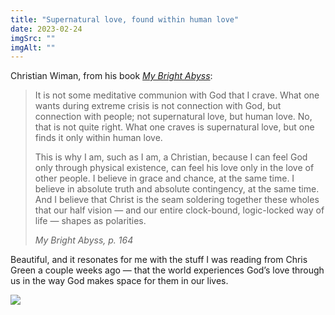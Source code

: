 ```yaml
---
title: "Supernatural love, found within human love"
date: 2023-02-24
imgSrc: ""
imgAlt: ""
---
```


Christian Wiman, from his book _[My Bright Abyss](https://amzn.to/3knr7rY)_:

> It is not some meditative communion with God that I crave. What one wants during extreme crisis is not connection with God, but connection with people; not supernatural love, but human love. No, that is not quite right. What one craves is supernatural love, but one finds it only within human love.
> 
> This is why I am, such as I am, a Christian, because I can feel God only through physical existence, can feel his love only in the love of other people. I believe in grace and chance, at the same time. I believe in absolute truth and absolute contingency, at the same time. And I believe that Christ is the seam soldering together these wholes that our half vision — and our entire clock-bound, logic-locked way of life — shapes as polarities.
> 
> _My Bright Abyss, p. 164_

Beautiful, and it resonates for me with the stuff I was reading from Chris Green a couple weeks ago — that the world experiences God’s love through us in the way God makes space for them in our lives.

![](https://chrishubbs.com/wp-content/uploads/2023/02/0AD85B65-424A-4F57-A735-97A94E5C44AD.jpeg)
